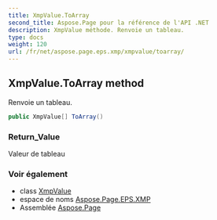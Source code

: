 ```yaml
---
title: XmpValue.ToArray
second_title: Aspose.Page pour la référence de l'API .NET
description: XmpValue méthode. Renvoie un tableau.
type: docs
weight: 120
url: /fr/net/aspose.page.eps.xmp/xmpvalue/toarray/
---
```

## XmpValue.ToArray method

Renvoie un tableau.

```csharp
public XmpValue[] ToArray()
```

### Return_Value

Valeur de tableau

### Voir également

* class [XmpValue](../)
* espace de noms [Aspose.Page.EPS.XMP](../../xmpvalue/)
* Assemblée [Aspose.Page](../../../)


